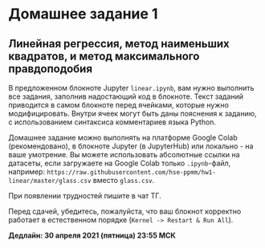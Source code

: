 # Домашнее задание 1
## Линейная регрессия, метод наименьших квадратов, и метод максимального правдоподобия

В предложенном блокноте Jupyter `linear.ipynb`, вам нужно выполнить все задания, заполнив надостающий код в блокноте.
Текст заданий приводится в самом блокноте перед ячейками, которые нужно модифицировать.
Внутри ячеек могут быть даны пояснения к заданию, с использованием синтаксиса комментариев языка Python.

Домашнее задание можно выполнять на платформе Google Colab (рекомендовано), в блокноте Jupyter (в JupyterHub) или локально - на ваше умотрение.
Вы можете использовать абсолютные ссылки на датасеты, если загружаете на Google Colab только `.ipynb`-файл, например:
`https://raw.githubusercontent.com/hse-ppmm/hw1-linear/master/glass.csv` вместо `glass.csv`.

При появлении трудностей пишите в чат ТГ.

Перед сдачей, убедитесь, пожалуйста, что ваш блокнот корректно работает в естественном порядке (`Kernel -> Restart & Run All`).

**Дедлайн: 30 апреля 2021 (пятница) 23:55 МСК**
